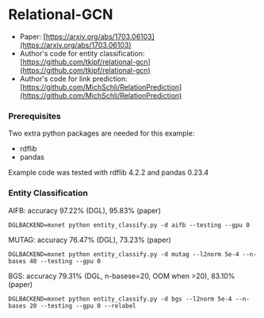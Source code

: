 # Relational-GCN

* Paper: [https://arxiv.org/abs/1703.06103](https://arxiv.org/abs/1703.06103)
* Author's code for entity classification: [https://github.com/tkipf/relational-gcn](https://github.com/tkipf/relational-gcn)
* Author's code for link prediction: [https://github.com/MichSchli/RelationPrediction](https://github.com/MichSchli/RelationPrediction)

### Prerequisites
Two extra python packages are needed for this example: 

- rdflib
- pandas

Example code was tested with rdflib 4.2.2 and pandas 0.23.4

### Entity Classification
AIFB: accuracy 97.22% (DGL), 95.83% (paper)
```
DGLBACKEND=mxnet python entity_classify.py -d aifb --testing --gpu 0
```

MUTAG: accuracy 76.47% (DGL), 73.23% (paper)
```
DGLBACKEND=mxnet python entity_classify.py -d mutag --l2norm 5e-4 --n-bases 40 --testing --gpu 0
```

BGS: accuracy 79.31% (DGL, n-basese=20, OOM when >20), 83.10% (paper)
```
DGLBACKEND=mxnet python entity_classify.py -d bgs --l2norm 5e-4 --n-bases 20 --testing --gpu 0 --relabel
```
